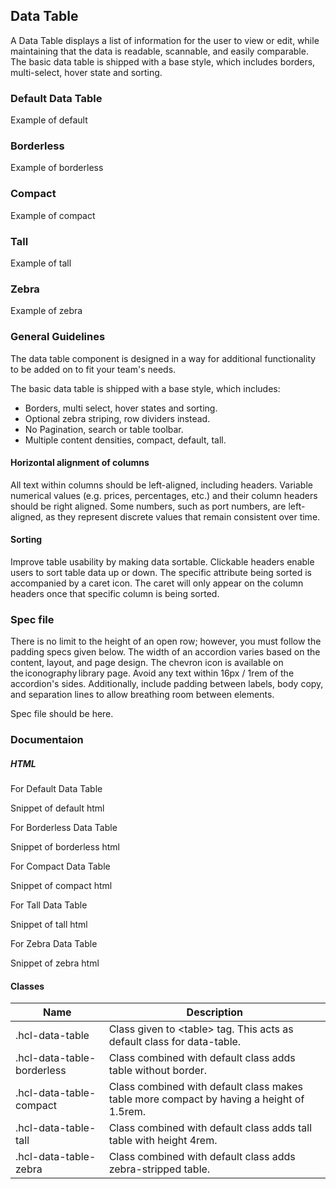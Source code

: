 
## Data Table

A Data Table displays a list of information for the user to view or edit, while maintaining that the data is readable, scannable, and easily comparable. The basic data table is shipped with a base style, which includes borders, multi-select, hover state and sorting.

### Default Data Table

Example of default

### Borderless

Example of borderless

### Compact

Example of compact

### Tall

Example of tall

### Zebra

Example of zebra



### General Guidelines

The data table component is designed in a way for additional functionality to be added on to fit your team's needs.

The basic data table is shipped with a base style, which includes:

- Borders, multi select, hover states and sorting.
- Optional zebra striping, row dividers instead.
- No Pagination, search or table toolbar.
- Multiple content densities, compact, default, tall.

#### Horizontal alignment of columns

All text within columns should be left-aligned, including headers. Variable numerical values (e.g. prices, percentages, etc.) and their column headers should be right aligned. Some numbers, such as port numbers, are left-aligned, as they represent discrete values that remain consistent over time.

#### Sorting

Improve table usability by making data sortable. Clickable headers enable users to sort table data up or down. The specific attribute being sorted is accompanied by a caret icon. The caret will only appear on the column headers once that specific column is being sorted.



### Spec file

There is no limit to the height of an open row; however, you must follow the padding specs given below. The width of an accordion varies based on the content, layout, and page design. The chevron icon is available on the iconography library page. Avoid any text within 16px / 1rem of the accordion's sides. Additionally, include padding between labels, body copy, and separation lines to allow breathing room between elements.

Spec file should be here.



### Documentaion

##### HTML

For Default Data Table

Snippet of default html

For Borderless Data Table

Snippet of borderless html

For Compact Data Table

Snippet of compact html

For Tall Data Table

Snippet of tall html

For Zebra Data Table

Snippet of zebra html

#### Classes

| Name                       | Description                                                                               |
| -------------------------  | ----------------------------------------------------------------------------------------- |
| .hcl-data-table            | Class given to &lt;table&gt; tag. This acts as default class for data-table.              |
| .hcl-data-table-borderless | Class combined with default class adds table without border.                              |
| .hcl-data-table-compact    | Class combined with default class makes table more compact by having a height of 1.5rem.  |
| .hcl-data-table-tall       | Class combined with default class adds tall table with height 4rem.                       |
| .hcl-data-table-zebra      | Class combined with default class adds zebra-stripped table.                              |